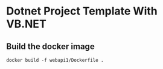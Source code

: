 # Dotnet Project Template With VB.NET

## Build the docker image

	docker build -f webapi1/Dockerfile .
